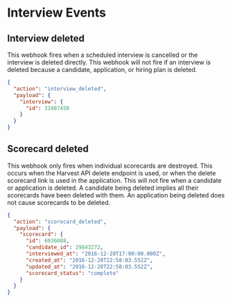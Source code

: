 # Interview Events

## Interview deleted

This webhook fires when a scheduled interview is cancelled or the interview is deleted directly. This webhook will not fire if an interview is deleted because a candidate, application, or hiring plan is deleted.

```json
{
  "action": "interview_deleted",
  "payload": {
    "interview": {
      "id": 31087450
    }
  }
}
```
## Scorecard deleted

This webhook only fires when individual scorecards are destroyed.  This occurs when the Harvest API delete endpoint is used, or when the delete scorecard link is used in the application. This will not fire when a candidate or application is deleted. A candidate being deleted implies all their scorecards have been deleted with them. An application being deleted does not cause scorecards to be deleted.

```json
{
  "action": "scorecard_deleted",
  "payload": {
    "scorecard": {
      "id": 6036088,
      "candidate_id": 29843272,
      "interviewed_at": "2016-12-28T17:00:00.000Z",
      "created_at": "2016-12-28T22:58:03.552Z",
      "updated_at": "2016-12-28T22:58:03.552Z",
      "scorecard_status": "complete"
    }
  }
}
```
